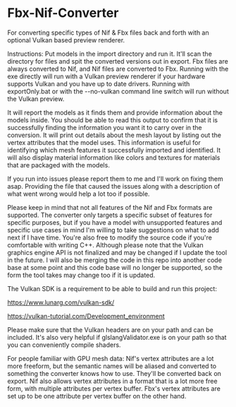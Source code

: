 # Fbx-Nif-Converter
For converting specific types of Nif &amp; Fbx files back and forth with an optional Vulkan based preview renderer.

Instructions:
Put models in the import directory and run it.
It'll scan the directory for files and spit the converted versions out in export.
Fbx files are always converted to Nif, and Nif files are converted to Fbx.
Running with the exe directly will run with a Vulkan preview renderer if your hardware supports Vulkan and you have up to date drivers.
Running with exportOnly.bat or with the --no-vulkan command line switch will run without the Vulkan preview.


It will report the models as it finds them and provide information about the models inside.
You should be able to read this output to confirm that it is successfully finding the information you want it to carry over in the conversion.
It will print out details about the mesh layout by listing out the vertex attributes that the model uses. This information is useful for identifying which mesh features it successfully imported and identified.
It will also display material information like colors and textures for materials that are packaged with the models.

If you run into issues please report them to me and I'll work on fixing them asap.
Providing the file that caused the issues along with a description of what went wrong would help a lot too if possible.

Please keep in mind that not all features of the Nif and Fbx formats are supported.
The converter only targets a specific subset of features for specific purposes, but if you have a model with unsupported features and specific use cases in mind I'm willing to take suggestions on what to add next if I have time.
You're also free to modify the source code if you're comfortable with writing C++.
Although please note that the Vulkan graphics engine API is not finalized and may be changed if I update the tool in the future.
I will also be merging the code in this repo into another code base at some point and this code base will no longer be supported, so the form the tool takes may change too if it is updated.

The Vulkan SDK is a requirement to be able to build and run this project:

https://www.lunarg.com/vulkan-sdk/

https://vulkan-tutorial.com/Development_environment

Please make sure that the Vulkan headers are on your path and can be included. It's also very helpful if glslangValidator.exe is on your path so that you can conveniently compile shaders.

For people familiar with GPU mesh data:
Nif's vertex attributes are a lot more freeform, but the semantic names will be aliased and converted to something the converter knows how to use. They'll be converted back on export. Nif also allows vertex attributes in a format that is a lot more free form, with multiple attributes per vertex buffer.
Fbx's vertex attributes are set up to be one attribute per vertex buffer on the other hand.